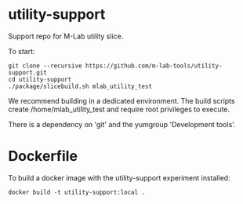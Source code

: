utility-support
===============

Support repo for M-Lab utility slice.

To start:

    git clone --recursive https://github.com/m-lab-tools/utility-support.git
    cd utility-support
    ./package/slicebuild.sh mlab_utility_test

We recommend building in a dedicated environment.  The build scripts
create /home/mlab_utility_test and require root privileges to execute.

There is a dependency on 'git' and the yumgroup 'Development tools'.

Dockerfile
==========

To build a docker image with the utility-support experiment installed:

```
docker build -t utility-support:local .
```
